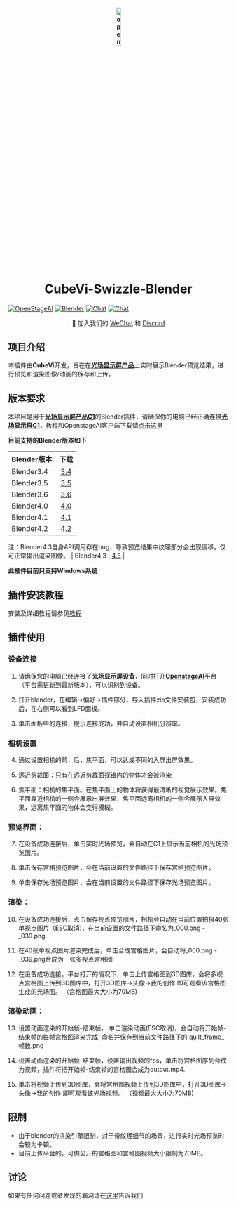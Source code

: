 <h4 align="center">
  <img src="doc/src/512x512.png" alt="openstageAI logo" style="width:15%; ">
  
<h1 align="center">CubeVi-Swizzle-Blender</h1>

</h3>




[![OpenStageAI](https://img.shields.io/badge/OpenStageAI-web-blue)](https://www.openstageai.com/)
[![Blender](https://img.shields.io/badge/Blender-download-red)](https://www.blender.org/download/)
[![Chat](https://img.shields.io/badge/chat-discord-blue)](https://discord.gg/kAucVzbvQM)
[![Chat](https://img.shields.io/badge/chat-Wechat-yellow)](TODO)
 <!-- this badge is too long, please place it in the last one to make it pretty --> 

<p align="center">
    👋 加入我们的 <a href="TODO" target="_blank">WeChat</a> 和 <a href="https://discord.gg/kAucVzbvQM" target="_blank">Discord</a> 
</p>

## 项目介绍
本插件由**CubeVi**开发，旨在在[**光场显示屏产品**](https://www.openstageai.com/companion1)上实时展示Blender预览结果，进行预览和渲染图像/动画的保存和上传。



## 版本要求

本项目是用于[**光场显示屏产品C1**](https://www.openstageai.com/companion1)的Blender插件，请确保你的电脑已经正确连接[**光场显示屏C1**](https://www.openstageai.com/companion1)，教程和OpenstageAI客户端下载请[点击这里](https://www.openstageai.com/download)

**目前支持的Blender版本如下**

| Blender版本 | 下载 |
| :--- | :---: | 
| Blender3.4 | [3.4](https://download.blender.org/release/Blender3.4/) | 
| Blender3.5 | [3.5](https://download.blender.org/release/Blender3.5/) | 
| Blender3.6 | [3.6](https://download.blender.org/release/Blender3.6/) | 
| Blender4.0 | [4.0](https://download.blender.org/release/Blender4.0/) | 
| Blender4.1 | [4.1](https://download.blender.org/release/Blender4.1/) | 
| Blender4.2 | [4.2](https://download.blender.org/release/Blender4.2/) | 
注：Blender4.3自身API调用存在bug，导致预览结果中纹理部分会出现偏移，仅可正常输出渲染图像。
| Blender4.3 | [4.3](https://download.blender.org/release/Blender4.3/) | 


**此插件目前只支持Windows系统**

## 插件安装教程

安装及详细教程请参见[教程](doc/usage.md)

## 插件使用

### 设备连接

1. 请确保您的电脑已经连接了[**光场显示屏设备**](https://www.openstageai.com/companion1)，同时打开[**OpenstageAI**](https://www.openstageai.com/download)平台（平台需更新到最新版本），可以识别到设备。
    
2. 打开blender，在编辑->偏好->插件部分，导入插件zip文件安装包，安装成功后，在右侧可以看到LFD面板。
    
3. 单击面板中的连接，提示连接成功，并自动设置相机分辨率。

### 相机设置

4. 通过设置相机的前，后，焦平面，可以达成不同的入屏出屏效果。

5. 远近剪裁面：只有在远近剪裁面视锥内的物体才会被渲染

6. 焦平面：相机的焦平面。在焦平面上的物体将获得最清晰的视觉展示效果。焦平面靠近相机的一侧会展示出屏效果，焦平面远离相机的一侧会展示入屏效果，远离焦平面的物体会变得模糊。


### 预览界面：

7. 在设备成功连接后，单击实时光场预览，会自动在C1上显示当前相机的光场预览图片。

8. 单击保存宫格预览图片，会在当前设置的文件路径下保存宫格预览图片。

9. 单击保存光场预览图片，会在当前设置的文件路径下保存光场预览图片。

### 渲染：

 10. 在设备成功连接后，点击保存视点预览图片，相机会自动在当前位置拍摄40张单视点图片（ESC取消)，在当前设置的文件路径下命名为_000.png - _039.png.

 11. 在40张单视点图片渲染完成后，单击合成宫格图片，会自动将_000.png - _039.png合成为一张多视点宫格图

 12. 在设备成功连接，平台打开的情况下，单击上传宫格图到3D图库，会将多视点宫格图上传到3D图库中，打开3D图库->头像->我的创作 即可观看该宫格图生成的光场图。 （宫格图最大大小为70MB)

### 渲染动画：

 13. 设置动画渲染的开始帧-结束帧， 单击渲染动画(ESC取消)，会自动将开始帧-结束帧的每帧宫格图渲染完成, 命名并保存到当前文件路径下的 quilt_frame_帧数.png

 14. 设置动画渲染的开始帧-结束帧，设置输出视频的fps，单击将宫格图序列合成为视频，插件将把开始帧-结束帧的宫格图合成为output.mp4.

 15. 单击将视频上传到3D图库，会将宫格图视频上传到3D图库中，打开3D图库->头像->我的创作 即可观看该光场视频。 （视频最大大小为70MB)



## 限制

- 由于blender的渲染引擎限制，对于带纹理细节的场景，进行实时光场预览时会较为卡顿。
- 目前上传平台的，可供公开的宫格图和宫格图视频大小限制为70MB。

## 讨论

如果有任何问题或者发现的漏洞请在[这里](TODO)告诉我们





